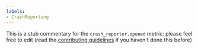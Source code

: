 ```yaml
---
labels:
- CrashReporting
---
```

This is a stub commentary for the `crash_reporter.opened` metric: please feel free to edit (read the
[contributing guidelines](https://github.com/mozilla/glean-annotations/blob/main/CONTRIBUTING.md)
if you haven't done this before)
